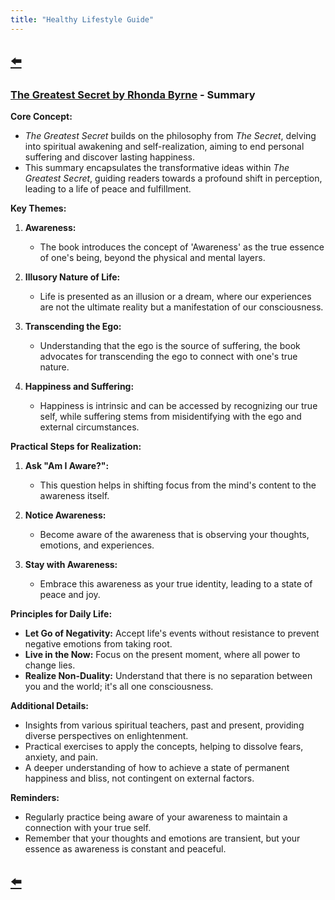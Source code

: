```yaml
---
title: "Healthy Lifestyle Guide"
---
```


## [⬅️](/)

### **[The Greatest Secret by Rhonda Byrne](https://www.amazon.com/The-Greatest-Secret/dp/B08GNDRZ3T/ref=tmm_aud_swatch_0?_encoding=UTF8&qid=&sr=) - Summary**

**Core Concept:**
- *The Greatest Secret* builds on the philosophy from *The Secret*, delving into spiritual awakening and self-realization, aiming to end personal suffering and discover lasting happiness.
- This summary encapsulates the transformative ideas within *The Greatest Secret*, guiding readers towards a profound shift in perception, leading to a life of peace and fulfillment.

**Key Themes:**

1. **Awareness:**
   - The book introduces the concept of 'Awareness' as the true essence of one's being, beyond the physical and mental layers.

2. **Illusory Nature of Life:**
   - Life is presented as an illusion or a dream, where our experiences are not the ultimate reality but a manifestation of our consciousness.

3. **Transcending the Ego:**
   - Understanding that the ego is the source of suffering, the book advocates for transcending the ego to connect with one's true nature.

4. **Happiness and Suffering:**
   - Happiness is intrinsic and can be accessed by recognizing our true self, while suffering stems from misidentifying with the ego and external circumstances.

**Practical Steps for Realization:**

1. **Ask "Am I Aware?":**
   - This question helps in shifting focus from the mind's content to the awareness itself.

2. **Notice Awareness:**
   - Become aware of the awareness that is observing your thoughts, emotions, and experiences.

3. **Stay with Awareness:**
   - Embrace this awareness as your true identity, leading to a state of peace and joy.

**Principles for Daily Life:**

- **Let Go of Negativity:** Accept life's events without resistance to prevent negative emotions from taking root.
- **Live in the Now:** Focus on the present moment, where all power to change lies.
- **Realize Non-Duality:** Understand that there is no separation between you and the world; it's all one consciousness.

**Additional Details:**

- Insights from various spiritual teachers, past and present, providing diverse perspectives on enlightenment.
- Practical exercises to apply the concepts, helping to dissolve fears, anxiety, and pain.
- A deeper understanding of how to achieve a state of permanent happiness and bliss, not contingent on external factors.

**Reminders:**

- Regularly practice being aware of your awareness to maintain a connection with your true self.
- Remember that your thoughts and emotions are transient, but your essence as awareness is constant and peaceful.

## [⬅️](/)